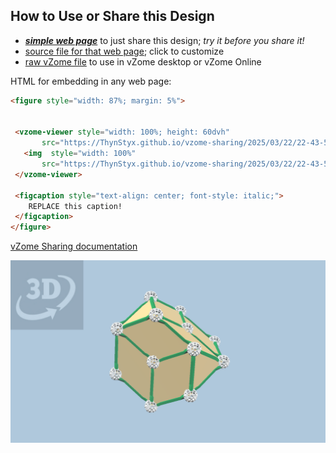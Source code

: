 
## How to Use or Share this Design

 - [***simple web page***](<https://ThynStyx.github.io/vzome-sharing/2025/03/22/22-43-54-modified-A1/>) to just share this design; *try it before you share it!*
 - [source file for that web page](<https://github.com/ThynStyx/vzome-sharing/edit/main/2025/03/22/22-43-54-modified-A1/index.md>); click to customize
 - [raw vZome file](<https://raw.githubusercontent.com/ThynStyx/vzome-sharing/main/2025/03/22/22-43-54-modified-A1/modified-A1.vZome>) to use in vZome desktop or vZome Online
 
 HTML for embedding in any web page:
 ```html
<figure style="width: 87%; margin: 5%">
  
  
  <vzome-viewer style="width: 100%; height: 60dvh" 
        src="https://ThynStyx.github.io/vzome-sharing/2025/03/22/22-43-54-modified-A1/modified-A1.vZome" >
    <img  style="width: 100%"
        src="https://ThynStyx.github.io/vzome-sharing/2025/03/22/22-43-54-modified-A1/modified-A1.png" >
  </vzome-viewer>

  <figcaption style="text-align: center; font-style: italic;">
     REPLACE this caption!
  </figcaption>
</figure>

 ```

[vZome Sharing documentation](https://vzome.github.io/vzome/sharing.html#how-it-works)

![Image](<modified-A1.png>)

